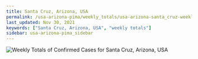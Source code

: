 ```yaml
---
title: Santa Cruz, Arizona, USA
permalink: /usa-arizona-pima/weekly_totals/usa-arizona-santa_cruz-weekly_totals.html
last_updated: Nov 30, 2021
keywords: ["Santa Cruz, Arizona, USA", "weekly totals"]
sidebar: usa-arizona-pima_sidebar
---
```


![Weekly Totals of Confirmed Cases for Santa Cruz, Arizona, USA](/covid_tracker/images/graphs/usa-arizona-santa_cruz-weekly_totals_graph.png)

